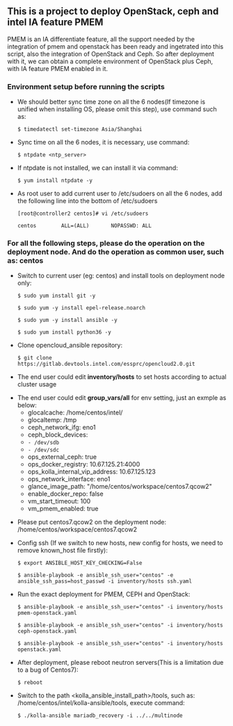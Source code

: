 ## This is a project to deploy OpenStack, ceph and intel IA feature PMEM
PMEM is an IA differentiate feature, all the support needed by the integration of pmem and openstack has been ready and ingetrated into this script, also the integration of OpenStack and Ceph. So after deployment with it, we can obtain a complete environment of OpenStack plus Ceph, with IA feature PMEM enabled in it.
### Environment setup before running the scripts



- We should better sync time zone on all the 6 nodes(If timezone is unified when installing OS, please omit this step), use command such as:

	`$ timedatectl set-timezone Asia/Shanghai`
	
- Sync time on all the 6 nodes, it is necessary, use command:
	
	`$ ntpdate <ntp_server>`
- If ntpdate is not installed, we can install it via command:
	
	`$ yum install ntpdate -y`
- As root user to add current user to /etc/sudoers on all the 6 nodes, add the following line into the bottom of /etc/sudoers

	`[root@controller2 centos]# vi /etc/sudoers`

	`centos        ALL=(ALL)       NOPASSWD: ALL`

### For all the following steps, please do the operation on the deployment node. And do the operation as common user, such as: centos
- Switch to current user (eg: centos) and install tools on deployment node only:

	`$ sudo yum install git -y`

	`$ sudo yum -y install epel-release.noarch`

	`$ sudo yum -y install ansible -y`

	`$ sudo yum install python36 -y`
- Clone opencloud_ansible repository:

	`$ git clone https://gitlab.devtools.intel.com/essprc/opencloud2.0.git`
- The end user could edit **inventory/hosts** to set hosts according to actual cluster usage
+ The end user could edit **group_vars/all** for env setting, just an exmple as below:
    + glocalcache: /home/centos/intel/
	+ glocaltemp: /tmp
	+ ceph_network_ifg: eno1
	+ ceph_block_devices:
    +  `- /dev/sdb`
    +  `- /dev/sdc`
	+ ops_external_ceph: true
	+ ops_docker_registry: 10.67.125.21:4000
	+ ops_kolla_internal_vip_address: 10.67.125.123
	+ ops_network_interface: eno1
	+ glance_image_path: "/home/centos/workspace/centos7.qcow2"
	+ enable_docker_repo: false
	+ vm_start_timeout: 100
	+ vm_pmem_enabled: true

- Please put centos7.qcow2 on the deployment node: /home/centos/workspace/centos7.qcow2

- Config ssh (If we switch to new hosts, new config for hosts, we need to remove known_host file firstly):

	`$ export ANSIBLE_HOST_KEY_CHECKING=False`

	`$ ansible-playbook -e ansible_ssh_user="centos" -e ansible_ssh_pass=host_passwd -i inventory/hosts ssh.yaml`

- Run the exact deployment for PMEM, CEPH and OpenStack:

	`$ ansible-playbook -e ansible_ssh_user="centos" -i inventory/hosts pmem-openstack.yaml`

	`$ ansible-playbook -e ansible_ssh_user="centos" -i inventory/hosts ceph-openstack.yaml`
	
	`$ ansible-playbook -e ansible_ssh_user="centos" -i inventory/hosts openstack.yaml`

- After deployment, please reboot neutron servers(This is a limitation due to a bug of Centos7):
	
    `$ reboot`

- Switch to the path <kolla_ansible_install_path>/tools, such as: /home/centos/intel/kolla-ansible/tools, execute command:

	`$ ./kolla-ansible mariadb_recovery -i ../../multinode`